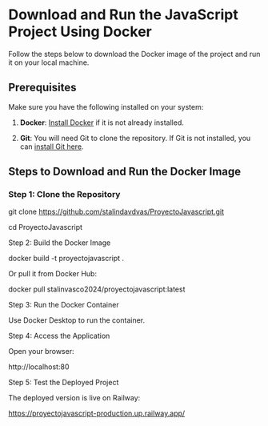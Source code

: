 # Download and Run the JavaScript Project Using Docker

Follow the steps below to download the Docker image of the project and run it on your local machine.

## Prerequisites

Make sure you have the following installed on your system:

1. **Docker**: [Install Docker](https://docs.docker.com/get-docker/) if it is not already installed.

2. **Git**: You will need Git to clone the repository. If Git is not installed, you can [install Git here](https://git-scm.com/downloads).

## Steps to Download and Run the Docker Image

### Step 1: Clone the Repository

git clone https://github.com/stalindavdvas/ProyectoJavascript.git

cd ProyectoJavascript

Step 2: Build the Docker Image

docker build -t proyectojavascript .

Or pull it from Docker Hub:

docker pull stalinvasco2024/proyectojavascript:latest

Step 3: Run the Docker Container

Use Docker Desktop to run the container.

Step 4: Access the Application

Open your browser:

http://localhost:80

Step 5: Test the Deployed Project

The deployed version is live on Railway:

https://proyectojavascript-production.up.railway.app/

